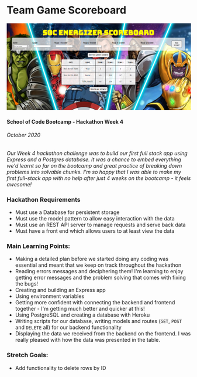 # Team Game Scoreboard

![Our SoC energiser score tracker](./public/images/socEnergizerScoreboard.PNG)

#### School of Code Bootcamp - Hackathon Week 4

###### October 2020

_Our Week 4 hackathon challenge was to build our first full stack app using Express and a Postgres database. It was a chance to embed everything we'd learnt so far on the bootcamp and great practice of breaking down problems into solvable chunks. I'm so happy that I was able to make my first full-stack app with no help after just 4 weeks on the bootcamp - it feels awesome!_

### Hackathon Requirements

- Must use a Database for persistent storage
- Must use the model pattern to allow easy interaction with the data
- Must use an REST API server to manage requests and serve back data
- Must have a front end which allows users to at least view the data

### Main Learning Points:

- Making a detailed plan before we started doing any coding was essential and meant that we keep on track throughout the hackathon
- Reading errors messages and deciphering them! I'm learning to enjoy getting error messages and the problem solving that comes with fixing the bugs!
- Creating and building an Express app
- Using environment variables
- Getting more confident with connecting the backend and frontend together - I'm getting much better and quicker at this!
- Using PostgreSQL and creating a database with Heroku
- Writing scripts for our database, writing models and routes (`GET`, `POST` and `DELETE` all) for our backend functionality
- Displaying the data we received from the backend on the frontend. I was really pleased with how the data was presented in the table.

### Stretch Goals:

- Add functionality to delete rows by ID
